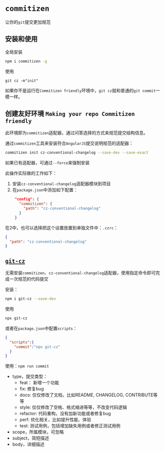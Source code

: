 # `commitizen`
让你的`git`提交更加规范

## 安装和使用

全局安装
```bash
npm i commitizen -g
```

使用
```
git cz -m"init"
```

如果你不是运行在`Commitizen friendly`环境中，`git cz`就和普通的`git commit`一模一样。

## 创建友好环境 `Making your repo Commitizen friendly`
此环境即为`commitizen`适配器，通过问答选择的方式来规范提交结构信息。

通过`commitizen`工具来安装符合`AngularJS`提交说明规范的适配器：
```bash
commitizen init cz-conventional-changelog --save-dev --save-exact
```
如果已有适配器，可通过`--force`来强制安装

此操作实际做的工作如下：
1. 安装`cz-conventional-changelog`适配器模块到项目
2. 在`package.json`中添加如下配置：
   ```json
    "config": {
      "commitizen": {
        "path": "cz-conventional-changelog"
      }
    }
   ```

在2中，也可以选择把这个设置放置到单独文件中：`.czrc`：
```json
{
  "path": "cz-conventional-changelog"
}
```


## [`git-cz`](https://www.npmjs.com/package/git-cz)

无需安装`commitizen`、`cz-conventional-changelog`适配器，使用指定命令即可完成一次规范的代码提交

安装：
```bash
npm i git-cz --save-dev
```

使用
```bash
npx git-cz
```

或者在`package.json`中配置`scripts`：
```json
{
  "scripts":{
    "commit":"npx git-cz"
  }
}
```
使用：`npm run commit`

- type，提交类型：
  - feat： 新增一个功能
  - fix: 修复bug
  - docs: 仅仅修改了文档，比如README, CHANGELOG, CONTRIBUTE等等
  - style: 仅仅修改了空格、格式缩进等等，不改变代码逻辑
  - refactor: 代码重构，没有加新功能或者修复bug
  - perf: 优化相关，比如提升性能、体验
  - test: 测试用例，包括增加缺失用例或者修正测试用例
- scope，所属模块，可忽略
- subject，简短描述
- body，详细描述


